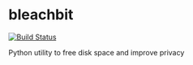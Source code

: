 # bleachbit

[![Build Status](https://travis-ci.org/UnitedRPMs/bleachbit.svg?branch=master)](https://travis-ci.org/UnitedRPMs/bleachbit)

Python utility to free disk space and improve privacy
